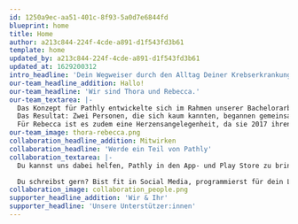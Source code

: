 ```yaml
---
id: 1250a9ec-aa51-401c-8f93-5a0d7e6844fd
blueprint: home
title: Home
author: a213c844-224f-4cde-a891-d1f543fd3b61
template: home
updated_by: a213c844-224f-4cde-a891-d1f543fd3b61
updated_at: 1629200312
intro_headline: 'Dein Wegweiser durch den Alltag Deiner Krebserkrankung'
our-team_headline_addition: Hallo!
our-team_headline: 'Wir sind Thora und Rebecca.'
our-team_textarea: |-
  Das Konzept für Pathly entwickelte sich im Rahmen unserer Bachelorarbeit. Die Idee entstand durch eine Verkettung verschiedener Zufälle: Einem Verein, einer Tram-Fahrt und einem Radiointerview.
  Das Resultat: Zwei Personen, die sich kaum kannten, begannen gemeinsam ein Ziel und einen Wunsch zu verfolgen – eine App zu entwickeln, die Krebspatient:innen in ihrem Alltag unterstützt.
  Für Rebecca ist es zudem eine Herzensangelegenheit, da sie 2017 ihren Papa an Lungenkrebs und 2021 ihren Stiefvater an einen inoperablen Tumor im Kopf verlor. Nur zwei von vielen Gründen, warum es sich um ein Thema handelt, das uns sehr bewegt.
our-team_image: thora-rebecca.png
collaboration_headline_addition: Mitwirken
collaboration_headline: 'Werde ein Teil von Pathly'
collaboration_textarea: |-
  Du kannst uns dabei helfen, Pathly in den App- und Play Store zu bringen! Die Krebs-App befindet sich derzeit noch in der Entstehungsphase, weshalb wir stets auf der Suche nach Unterstützer:innen und neuen Impressionen sind.

  Du schreibst gern? Bist fit in Social Media, programmierst für dein Leben gern, kennst dich mit Finanzierungsmodellen für gemeinnützige Organisationen aus oder hast Bock uns zu sponsern? Wir freuen uns über jede Art der Unterstützung.
collaboration_image: collaboration_people.png
supporter_headline_addition: 'Wir & Ihr'
supporter_headline: 'Unsere Unterstützer:innen'
---
```

